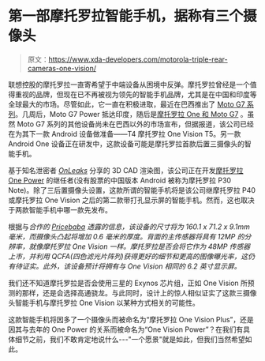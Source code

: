 # 第一部摩托罗拉智能手机，据称有三个摄像头

> 原文：<https://www.xda-developers.com/motorola-triple-rear-cameras-one-vision/>

联想控股的摩托罗拉一直寄希望于中端设备从困境中反弹。摩托罗拉曾经是一个值得重视的品牌，但现在已不再被视为领先的智能手机品牌，尤其是在中国和印度等全球最大的市场。尽管如此，它一直在积极进取，最近在巴西推出了 [Moto G7 系列](https://www.xda-developers.com/motorola-moto-g7-play-power-plus-launch/)。几周后，Moto G7 Power 抵达印度，随后是[摩托罗拉 One 和 Moto G7](https://www.xda-developers.com/motorola-moto-g7-moto-one-in-india/) 。虽然 Moto G7 系列的其他设备尚未在巴西以外的市场宣布，但据报道，该公司已经在为其下一款 Android 设备做准备——T4 摩托罗拉 One Vision T5。另一款 Android One 设备正在研发中，这款设备可能是摩托罗拉首款后置三摄像头的智能手机。

基于知名泄密者 [*OnLeaks*](https://twitter.com/OnLeaks/status/1112721737228214272) 分享的 3D CAD 渲染图，该公司正在开发[摩托罗拉 One Power](https://www.xda-developers.com/motorola-one-power-india-launch-snapdragon-636/) 的继任者(没有股票的中国版本 Android 被称为摩托罗拉 P30 Note)。除了三后置摄像头设置，这款所谓的智能手机将是该公司继摩托罗拉 P40 或摩托罗拉 One Vision 之后的第二款带打孔显示屏的智能手机。然而，这也取决于两款智能手机中哪一款先发布。

根据与*合作的 [*Pricebaba*](https://pricebaba.com/blog/moto-g8-renders-360-degree-video-exclusive) 透露的信息，该设备的尺寸将为 160.1 x 71.2 x 9.1mm 毫米，而摄像头凸起将增加 0.6 毫米的厚度。背面的主传感器将具有 12MP 的分辨率，就像摩托罗拉 One Vision 一样。摩托罗拉是否会将它作为 48MP 传感器上市，并利用 QCFA(四色滤光片阵列)获得更好的细节和更高的图像曝光率，这仍有待证实。此外，该设备预计将拥有与 One Vision 相同的 6.2 英寸显示屏。*

我们还不知道摩托罗拉是否会使用三星的 Exynos 芯片组，正如 One Vision 所预测的那样，还是会选择高通骁龙。与此同时，设计上的惊人相似证实了这款三摄像头智能手机与摩托罗拉 One Vision 以某种方式相关的可能性。

这款智能手机将因多了一个摄像头而被命名为“摩托罗拉 One Vision Plus”，还是因其与去年的 One Power 的关系而被命名为“One Vision Power”？在我们有具体细节之前，我们不敢肯定地说什么---"一个愿景"就是如此，但我们当然希望如此。